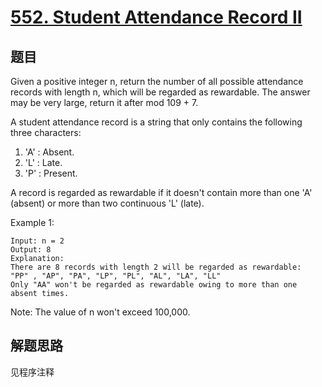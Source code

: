 # [552. Student Attendance Record II](https://leetcode.com/problems/student-attendance-record-ii/)

## 题目

Given a positive integer n, return the number of all possible attendance records with length n, which will be regarded as rewardable. The answer may be very large, return it after mod 109 + 7.

A student attendance record is a string that only contains the following three characters:

1. 'A' : Absent.
1. 'L' : Late.
1. 'P' : Present.

A record is regarded as rewardable if it doesn't contain more than one 'A' (absent) or more than two continuous 'L' (late).

Example 1:

```text
Input: n = 2
Output: 8
Explanation:
There are 8 records with length 2 will be regarded as rewardable:
"PP" , "AP", "PA", "LP", "PL", "AL", "LA", "LL"
Only "AA" won't be regarded as rewardable owing to more than one absent times.
```

Note:
The value of n won't exceed 100,000.

## 解题思路

见程序注释

